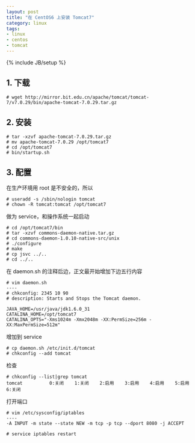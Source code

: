 ```yaml
---
layout: post
title: "在 CentOS6 上安装 Tomcat7"
category: linux 
tags: 
- linux
- centos
- tomcat
---
```

{% include JB/setup %}

## 1. 下载

	# wget http://mirror.bit.edu.cn/apache/tomcat/tomcat-7/v7.0.29/bin/apache-tomcat-7.0.29.tar.gz
	
## 2. 安装

	# tar -xzvf apache-tomcat-7.0.29.tar.gz
	# mv apache-tomcat-7.0.29 /opt/tomcat7
	# cd /opt/tomcat7
	# bin/startup.sh	
	
## 3. 配置

在生产环境用 root 是不安全的，所以

	# useradd -s /sbin/nologin tomcat
	# chown -R tomcat:tomcat /opt/tomcat7
	
做为 service，和操作系统一起启动

	# cd /opt/tomcat7/bin
	# tar -xzvf commons-daemon-native.tar.gz
	# cd commons-daemon-1.0.10-native-src/unix
	# ./configure 
	# make
	# cp jsvc ../..
	# cd ../..

在 daemon.sh 的注释后边，正文最开始增加下边五行内容
	
	# vim daemon.sh
	----
	# chkconfig: 2345 10 90 
	# description: Starts and Stops the Tomcat daemon. 
	
	JAVA_HOME=/usr/java/jdk1.6.0_31
	CATALINA_HOME=/opt/tomcat7
	CATALINA_OPTS="-Xms1024m -Xmx2048m -XX:PermSize=256m -XX:MaxPermSize=512m" 

增加到 service

	# cp daemon.sh /etc/init.d/tomcat
	# chkconfig --add tomcat

检查
	
	# chkconfig --list|grep tomcat
	tomcat         	0:关闭	1:关闭	2:启用	3:启用	4:启用	5:启用	6:关闭
	
打开端口

	# vim /etc/sysconfig/iptables
	----
	-A INPUT -m state --state NEW -m tcp -p tcp --dport 8080 -j ACCEPT
	
	# service iptables restart		
	
			
